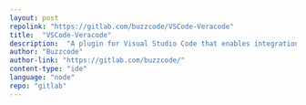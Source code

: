 ```yaml
---
layout: post
repolink: "https://gitlab.com/buzzcode/VSCode-Veracode"
title:  "VSCode-Veracode"
description:  "A plugin for Visual Studio Code that enables integration with Veracode Static Analysis. Currently, this only supports flaw download, but will be enhanced to support upload as well in the future."
author: "Buzzcode"
author-link: "https://gitlab.com/buzzcode/"
content-type: "ide"
language: "node"
repo: "gitlab"
---
```

